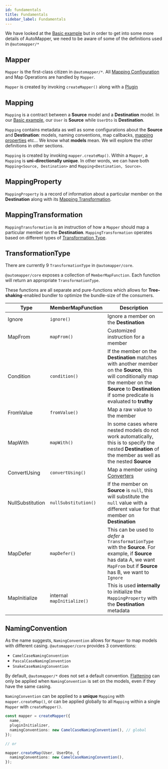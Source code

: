 ```yaml
---
id: fundamentals
title: Fundamentals
sidebar_label: Fundamentals
---
```


We have looked at the [Basic example](getting-started/introduce-to-automapper) but in order to get into some more details of AutoMapper, we need to be aware of some of the definitions used in `@automapper/*`

## Mapper

`Mapper` is the first-class citizen in `@automapper/*`. All [Mapping Configuration](mapping-configuration/auto) and Map Operations are handled by `Mapper`.

`Mapper` is created by invoking `createMapper()` along with a [Plugin](plugins-system/introduce-to-plugins)

## Mapping

`Mapping` is a contract between a **Source** model and a **Destination** model. In our [Basic example](getting-started/introduce-to-automapper), our `User` is **Source** while `UserDto` is **Destination**.

`Mapping` contains metadata as well as some configurations about the **Source** and **Destination**: models, naming conventions, map callbacks, [mapping properties](#mappingproperty) etc... We know what **models** mean. We will explore the other definitions in other sections.

`Mapping` is created by invoking `mapper.createMap()`. Within a `Mapper`, a `Mapping` is **uni-directionally unique**. In other words, we can have both `Mapping<Source, Destination>` and `Mapping<Destination, Source>`.

## MappingProperty

`MappingProperty` is a record of information about a particular member on the **Destination** along with its [Mapping Transformation](#mappingtransformation).

## MappingTransformation

`MappingTransformation` is an instruction of how a `Mapper` should map a particular member on the **Destination**. `MappingTransformation` operates based on different types of [Transformation Type](#transformationtype).

## TransformationType

There are currently 9 `TransformationType` in `@automapper/core`.

`@automapper/core` exposes a collection of `MemberMapFunction`. Each function will return an appropriate `TransformationType`.

These functions are all separate and pure-functions which allows for **Tree-shaking**-enabled bundler to optimize the bundle-size of the consumers.

| Type             | MemberMapFunction          | Description                                                                                                                                                                                                  |
| ---------------- | -------------------------- | ------------------------------------------------------------------------------------------------------------------------------------------------------------------------------------------------------------ |
| Ignore           | `ignore()`                 | Ignore a member on the **Destination**                                                                                                                                                                       |
| MapFrom          | `mapFrom()`                | Customized instruction for a member                                                                                                                                                                          |
| Condition        | `condition()`              | If the member on the **Destination** matches with another member on the **Source**, this will conditionally map the member on the **Source** to **Destination** if some predicate is evaluated to **truthy** |
| FromValue        | `fromValue()`              | Map a raw value to the member                                                                                                                                                                                |
| MapWith          | `mapWith()`                | In some cases where nested models do not work automatically, this is to specify the nested **Destination** of the member as well as the nested **Source**                                                    |
| ConvertUsing     | `convertUsing()`           | Map a member using [Converters](mapping-configuration/convert-using)                                                                                                                                         |
| NullSubstitution | `nullSubstitution()`       | If the member on **Source** is `null`, this will substitute the `null` value with a different value for that member on **Destination**                                                                       |
| MapDefer         | `mapDefer()`               | This can be used to _defer_ a `TransformationType` with the **Source**. For example, if **Source** has data A, we want `MapFrom` but if **Source** has B, we want to `Ignore`                                |
| MapInitialize    | internal `mapInitialize()` | This is used **internally** to initialize the `MappingProperty` with the **Destination** metadata                                                                                                            |

## NamingConvention

As the name suggests, `NamingConvention` allows for `Mapper` to map models with different casing. `@automapper/core` provides 3 conventions:

- `CamelCaseNamingConvention`
- `PascalCaseNamingConvention`
- `SnakeCaseNamingConvention`

By default, `@automapper/*` does not set a default convention. [Flattening](mapping-configuration/auto/#flattening) can only be applied when `NamingConvention` is set on the models, even if they have the same casing.

`NamingConvention` can be applied to a **unique** `Mapping` with `mapper.createMap()`, or can be applied globally to all `Mapping` within a single `Mapper` with `createMapper()`.

```ts
const mapper = createMapper({
  name,
  pluginInitializer,
  namingConventions: new CamelCaseNamingConvention(), // global
});

// or

mapper.createMap(User, UserDto, {
  namingConventions: new CamelCaseNamingConvention(),
});
```
